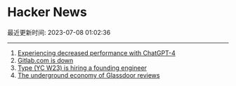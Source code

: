 # Hacker News

最近更新时间: 2023-07-08 01:02:36

--- 
1. [Experiencing decreased performance with ChatGPT-4](https://community.openai.com/t/experiencing-decreased-performance-with-chatgpt-4/234269) 
2. [Gitlab.com is down](https://status.gitlab.com/) 
3. [Type (YC W23) is hiring a founding engineer](https://www.ycombinator.com/companies/type/jobs/OXVqWSn-founding-engineer-at-type) 
4. [The underground economy of Glassdoor reviews](https://www.careerfair.io/company-reviews) 

